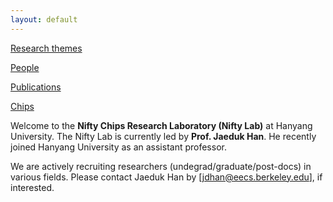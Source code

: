 ```yaml
---
layout: default
---
```


[Research themes](./research.html)

[People](./people.html)

[Publications](./publications.html)

[Chips](./chips.html)

Welcome to the **Nifty Chips Research Laboratory (Nifty Lab)** at Hanyang University. The Nifty Lab is currently led by **Prof. Jaeduk Han**. He recently joined Hanyang University as an assistant professor.

We are actively recruiting researchers (undegrad/graduate/post-docs) in various fields. Please contact Jaeduk Han by [jdhan@eecs.berkeley.edu], if interested.
